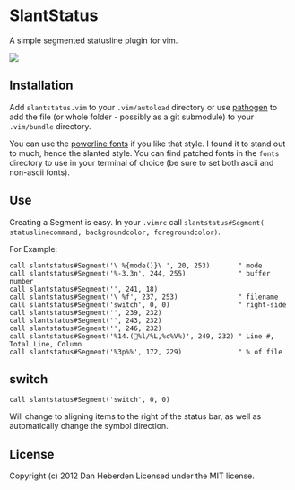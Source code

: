 # SlantStatus

A simple segmented statusline plugin for vim. 

![](http://danheberden.com/share/1ee70cb.png)

## Installation

Add `slantstatus.vim` to your `.vim/autoload` directory or use [pathogen](https://github.com/tpope/vim-pathogen)
to add the file (or whole folder - possibly as a git submodule) to your `.vim/bundle` directory.

You can use the [powerline fonts](https://github.com/Lokaltog/powerline-fonts) if you like that style.
I found it to stand out to much, hence the slanted style. You can find patched fonts in the `fonts`
directory to use in your terminal of choice (be sure to set both ascii and non-ascii fonts).

## Use

Creating a Segment is easy. In your `.vimrc` call `slantstatus#Segment( statuslinecommand, backgroundcolor, foregroundcolor)`.

For Example:

```
call slantstatus#Segment('\ %{mode()}\ ', 20, 253)       " mode
call slantstatus#Segment('%-3.3n', 244, 255)             " buffer number
call slantstatus#Segment('', 241, 18)
call slantstatus#Segment('\ %f', 237, 253)               " filename
call slantstatus#Segment('switch', 0, 0)                 " right-side
call slantstatus#Segment('', 239, 232)
call slantstatus#Segment('', 243, 232)
call slantstatus#Segment('', 246, 232)
call slantstatus#Segment('%14.(%l/%L,%c%V%)', 249, 232) " Line #, Total Line, Column
call slantstatus#Segment('%3p%%', 172, 229)              " % of file
```

## switch

```
call slantstatus#Segment('switch', 0, 0)
```

Will change to aligning items to the right of the status bar, as well as 
automatically change the symbol direction.

## License
Copyright (c) 2012 Dan Heberden Licensed under the MIT license.

